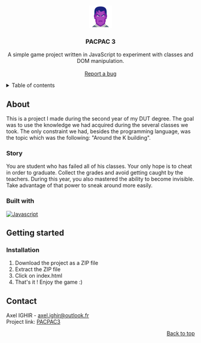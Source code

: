 <div align="center">
  <img src="https://github.com/Jyess/PACPAC3/blob/master/img/icone.png" alt="Logo" width="60">

  <h3 align="center">PACPAC 3</h3>

  <p align="center">
    A simple game project written in JavaScript to experiment with classes and DOM manipulation.
    <br><br>
    <a href="https://github.com/Jyess/PACPAC3/issues">Report a bug</a>
  </p>
</div>

<details>
  <summary>Table of contents</summary>
  <ol>
    <li>
      <a href="#about">About</a>
      <ul>
        <li><a href="#story">Story</a></li>
        <li><a href="#built-with">Built with</a></li>
      </ul>
    </li>
    <li>
      <a href="#getting-started">Getting started</a>
      <ul>
        <li><a href="#installation">Installation</a></li>
      </ul>
    </li>
    <li><a href="#contact">Contact</a></li>
  </ol>
</details>

## About
This is a project I made during the second year of my DUT degree. The goal was to use the knowledge we had acquired during the several classes we took. 
The only constraint we had, besides the programming language, was the topic which was the following: "Around the K building".

### Story
You are student who has failed all of his classes. Your only hope is to cheat in order to graduate. Collect the grades and avoid getting caught by the teachers.
During this year, you also mastered the ability to become invisible. Take advantage of that power to sneak around more easily.

### Built with
[![Javascript][Javascript-img]][Javascript-url]

## Getting started
### Installation
1. Download the project as a ZIP file
2. Extract the ZIP file
3. Click on index.html
4. That's it ! Enjoy the game :)

## Contact
Axel IGHIR - <a mailto="axel.ighir@outlook.fr">axel.ighir@outlook.fr</a><br>
Project link: [PACPAC3](https://github.com/Jyess/PACPAC3)

<p align="right"><a href="#readme-top">Back to top</a></p>

[Javascript-img]: https://img.shields.io/badge/javascript-f7e018?style=for-the-badge&logo=javascript&logoColor=black
[Javascript-url]: https://javascript.com/
